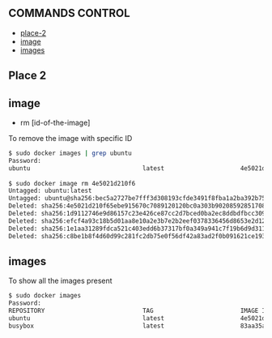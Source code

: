 ## COMMANDS CONTROL

- [place-2](#place-2)
- [image](#image)
- [images](#images)





## Place 2
## image
- rm [id-of-the-image]


To remove the image with specific ID
```bash
$ sudo docker images | grep ubuntu
Password:
ubuntu                               latest                     4e5021d210f6        2 weeks ago         64.2MB
 
$ sudo docker image rm 4e5021d210f6
Untagged: ubuntu:latest
Untagged: ubuntu@sha256:bec5a2727be7fff3d308193cfde3491f8fba1a2ba392b7546b43a051853a341d
Deleted: sha256:4e5021d210f65ebe915670c7089120120bc0a303b90208592851708c1b8c04bd
Deleted: sha256:1d9112746e9d86157c23e426ce87cc2d7bced0ba2ec8ddbdfbcc3093e0769472
Deleted: sha256:efcf4a93c18b5d01aa8e10a2e3b7e2b2eef0378336456d8653e2d123d6232c1e
Deleted: sha256:1e1aa31289fdca521c403edd6b37317bf0a349a941c7f19b6d9d311f59347502
Deleted: sha256:c8be1b8f4d60d99c281fc2db75e0f56df42a83ad2f0b091621ce19357e19d853
```

## images
To show all the images present
```bash
$ sudo docker images               
Password:
REPOSITORY                           TAG                        IMAGE ID            CREATED             SIZE
ubuntu                               latest                     4e5021d210f6        2 weeks ago         64.2MB
busybox                              latest                     83aa35aa1c79        3 weeks ago         1.22MB
```
